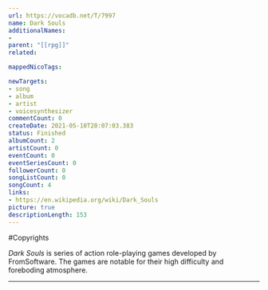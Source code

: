 ```yaml
---
url: https://vocadb.net/T/7997
name: Dark Souls
additionalNames: 
- 
parent: "[[rpg]]"
related:

mappedNicoTags:

newTargets:
- song
- album
- artist
- voicesynthesizer
commentCount: 0
createDate: 2021-05-10T20:07:03.383
status: Finished
albumCount: 2
artistCount: 0
eventCount: 0
eventSeriesCount: 0
followerCount: 0
songListCount: 0
songCount: 4
links: 
- https://en.wikipedia.org/wiki/Dark_Souls
picture: true
descriptionLength: 153
---
```


#Copyrights

*Dark Souls* is series of action role-playing games developed by FromSoftware. The games are notable for their high difficulty and foreboding atmosphere.

---

